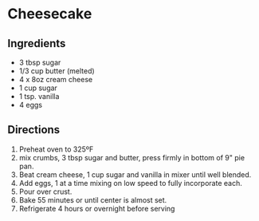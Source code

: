 # Cheesecake

## Ingredients

- 3 tbsp sugar
- 1/3 cup butter (melted)
- 4 x 8oz cream cheese
- 1 cup sugar
- 1 tsp. vanilla
- 4 eggs

## Directions

1. Preheat oven to 325ºF
2. mix crumbs, 3 tbsp sugar and butter, press firmly in bottom of 9" pie pan.
3. Beat cream cheese, 1 cup sugar and vanilla in mixer until well blended.
4. Add eggs, 1 at a time mixing on low speed to fully incorporate each.
5. Pour over crust.
6. Bake 55 minutes or until center is almost set.
7. Refrigerate 4 hours or overnight before serving
